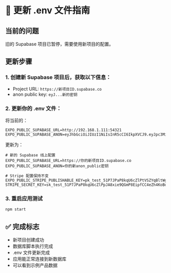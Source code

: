 # 🔄 更新 .env 文件指南

## 当前的问题

旧的 Supabase 项目已暂停，需要使用新项目的配置。

## 更新步骤

### 1. 创建新 Supabase 项目后，获取以下信息：

- Project URL: `https://新项目ID.supabase.co`
- anon public key: `eyJ...新的密钥`

### 2. 更新你的 .env 文件：

将当前的：

```env
EXPO_PUBLIC_SUPABASE_URL=http://192.168.1.111:54321
EXPO_PUBLIC_SUPABASE_ANON=eyJhbGciOiJIUzI1NiIsInR5cCI6IkpXVCJ9.eyJpc3MiOiJzdXBhYmFzZS1kZW1vIiwicm9sZSI6ImFub24iLCJleHAiOjE5ODM4MTI5OTZ9.CRXP1A7WOeoJeXxjNni43kdQwgnWNReilDMblYTn_I0
```

更新为：

```env
# 新的 Supabase 线上配置
EXPO_PUBLIC_SUPABASE_URL=https://你的新项目ID.supabase.co
EXPO_PUBLIC_SUPABASE_ANON=你的新anon_public密钥

# Stripe 配置保持不变
EXPO_PUBLIC_STRIPE_PUBLISHABLE_KEY=pk_test_51P7JPaP8kqU6cZlPtVSZYqBltWgb07wvR04cwN9pcLo3Co3Sxr5jzJv25fzfGUJKtVj9QN02RW44EUHiqU0QeToY004hJbPkvw
STRIPE_SECRET_KEY=sk_test_51P7JPaP8kqU6cZlPpJA8xie9QGmP8EipfCC4eZh4KoBoyTxE7LYPMiEeVFR3vyQ41VRPAVV0yXmlx9XiqCYeuRs3008RKr9UUE
```

### 3. 重启应用测试

```bash
npm start
```

## ✅ 完成标志

- 新项目创建成功
- 数据库脚本执行完成
- .env 文件更新完成
- 应用能正常连接到新数据库
- 可以看到示例产品数据
